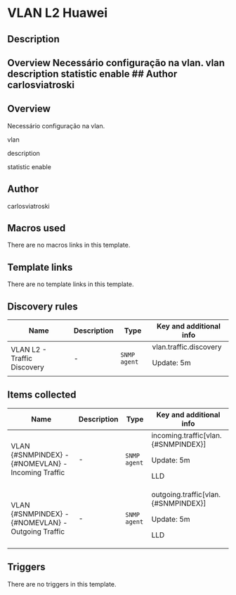 # VLAN L2 Huawei

## Description

## Overview Necessário configuração na vlan. vlan description statistic enable ## Author carlosviatroski 

## Overview

Necessário configuração na vlan.


 


vlan 


 description 


 statistic enable



## Author

carlosviatroski

## Macros used

There are no macros links in this template.

## Template links

There are no template links in this template.

## Discovery rules

|Name|Description|Type|Key and additional info|
|----|-----------|----|----|
|VLAN L2 - Traffic Discovery|<p>-</p>|`SNMP agent`|vlan.traffic.discovery<p>Update: 5m</p>|
## Items collected

|Name|Description|Type|Key and additional info|
|----|-----------|----|----|
|VLAN {#SNMPINDEX} - {#NOMEVLAN} - Incoming Traffic|<p>-</p>|`SNMP agent`|incoming.traffic[vlan.{#SNMPINDEX}]<p>Update: 5m</p><p>LLD</p>|
|VLAN {#SNMPINDEX} - {#NOMEVLAN} - Outgoing Traffic|<p>-</p>|`SNMP agent`|outgoing.traffic[vlan.{#SNMPINDEX}]<p>Update: 5m</p><p>LLD</p>|
## Triggers

There are no triggers in this template.

